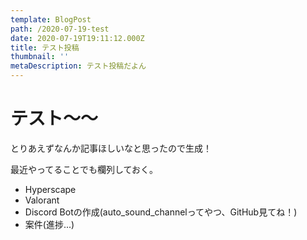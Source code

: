 ```yaml
---
template: BlogPost
path: /2020-07-19-test
date: 2020-07-19T19:11:12.000Z
title: テスト投稿
thumbnail: ''
metaDescription: テスト投稿だよん
---
```


# テスト～～
とりあえずなんか記事ほしいなと思ったので生成！

最近やってることでも欄列しておく。
- Hyperscape
- Valorant
- Discord Botの作成(auto_sound_channelってやつ、GitHub見てね！)
- 案件(進捗...)
